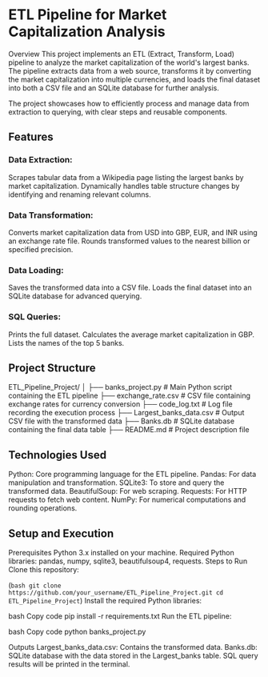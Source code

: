 # ETL Pipeline for Market Capitalization Analysis

Overview
This project implements an ETL (Extract, Transform, Load) pipeline to analyze the market capitalization of the world's largest banks. The pipeline extracts data from a web source, transforms it by converting the market capitalization into multiple currencies, and loads the final dataset into both a CSV file and an SQLite database for further analysis.

The project showcases how to efficiently process and manage data from extraction to querying, with clear steps and reusable components.

## Features
### Data Extraction:

Scrapes tabular data from a Wikipedia page listing the largest banks by market capitalization.
Dynamically handles table structure changes by identifying and renaming relevant columns.

### Data Transformation:

Converts market capitalization data from USD into GBP, EUR, and INR using an exchange rate file.
Rounds transformed values to the nearest billion or specified precision.

### Data Loading:

Saves the transformed data into a CSV file.
Loads the final dataset into an SQLite database for advanced querying.

### SQL Queries:

Prints the full dataset.
Calculates the average market capitalization in GBP.
Lists the names of the top 5 banks.

## Project Structure

ETL_Pipeline_Project/
│
├── banks_project.py           # Main Python script containing the ETL pipeline
├── exchange_rate.csv          # CSV file containing exchange rates for currency conversion
├── code_log.txt               # Log file recording the execution process
├── Largest_banks_data.csv     # Output CSV file with the transformed data
├── Banks.db                   # SQLite database containing the final data table
├── README.md                  # Project description file

## Technologies Used

Python: Core programming language for the ETL pipeline.
Pandas: For data manipulation and transformation.
SQLite3: To store and query the transformed data.
BeautifulSoup: For web scraping.
Requests: For HTTP requests to fetch web content.
NumPy: For numerical computations and rounding operations.

## Setup and Execution

Prerequisites
Python 3.x installed on your machine.
Required Python libraries: pandas, numpy, sqlite3, beautifulsoup4, requests.
Steps to Run
Clone this repository:

(```bash
git clone https://github.com/your_username/ETL_Pipeline_Project.git
cd ETL_Pipeline_Project```)
Install the required Python libraries:

bash
Copy code
pip install -r requirements.txt
Run the ETL pipeline:

bash
Copy code
python banks_project.py

Outputs
Largest_banks_data.csv: Contains the transformed data.
Banks.db: SQLite database with the data stored in the Largest_banks table.
SQL query results will be printed in the terminal.

